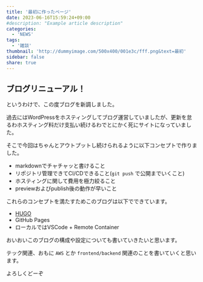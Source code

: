 ```yaml
---
title: '最初に作ったページ'
date: 2023-06-16T15:59:24+09:00
#description: "Example article description"
categories:
  - 'NEWS'
tags:
  - '雑談'
thumbnail: 'http://dummyimage.com/500x400/001e3c/fff.png&text=最初'
sidebar: false
share: true
---
```


## ブログリニューアル！

というわけで、この度ブログを新調しました。

過去にはWordPressをホスティングしてブログ運営していましたが、更新を怠るわホスティング料だけ支払い続けるわでとにかく死にサイトになっていました。

そこで今回はちゃんとアウトプットし続けられるように以下コンセプトで作りました。

- markdownでチャチャッと書けること
- リポジトリ管理できてCI/CDできること(`git push` で公開までいくこと)
- ホスティングに関して費用を極力絞ること
- previewおよびpublish後の動作が早いこと

これらのコンセプトを満たすためこのブログは以下でできています。

- [HUGO](https://gohugo.io/)
- GitHub Pages
- ローカルではVSCode + Remote Container

おいおいこのブログの構成や設定についても書いていきたいと思います。

テック関連、おもに `AWS` とか `frontend/backend` 関連のことを書いていくと思います。

よろしくどーぞ
